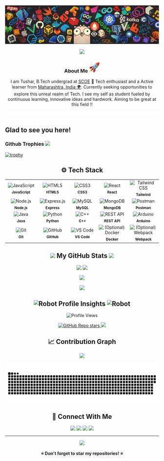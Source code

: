 <!--Header Image --->
<p align="center">
  <img src="Assets/Photo.jpeg">
</p>

<!--Welcome Prompt --->
<div align="center">
    
<p align="center">
  <img src="https://capsule-render.vercel.app/api?type=waving&height=180&text=Tushar%20Nagare&fontSize=42&fontAlignY=35&color=gradient&customColorList=3&section=header&reversal=false&desc=Full%20Stack%20Developer%20%E2%80%A2%20Java%20%E2%80%A2%20C%2B%2B%20%E2%80%A2%20DSA&descAlignY=55&descSize=16&stroke=0&strokeWidth=0&animation=fadeIn&gradientFrom=C1E8DA&gradientTo=264E70&fontColor=0C2233" />
</p>

###  About Me  <img  src="Assets/stats.gif" height="35"/>


I am Tushar, B.Tech undergrad at [SCOE](https://sanjivanicoe.org.in/) 🔎 Tech enthusiast and a Active learner from [Maharashtra, India 🌍](https://maps.app.goo.gl/v4ZSNmDiyxSUZwAY7). Currently seeking opportunities to explore this unreal realm of Tech. I see my self as student fueled by continuous learning, innovative ideas and hardwork. Aiming to be great at this field !!




<!--<div align="center">
<img src="Assests/GradientLine.gif" align="center" style="width: 100%"/>
</div>-->

</div>
<img src="Assets/CLine.gif">
 

## Glad to see you here!

### Github Trophies <img  src="Assests/Trophy.gif" height="35"/>  

[![trophy](https://github-profile-trophy.vercel.app/?username=NAGARETUSHAR&title=Stars,Followers,Commits,Repositories,MultipleLang,PullRequest&theme=onedark&row=1&column=5)](https://github.com/ryo-ma/github-profile-trophy)


 
<!-- ====== TECH STACK ====== -->
<h2 align="center">⚙️ Tech Stack</h2>

<table align="center">
  <tr>
    <td align="center" width="110">
      <img src="https://techstack-generator.vercel.app/js-icon.svg" width="50" height="50" alt="JavaScript"/><br/>
      <sub><b>JavaScript</b></sub>
    </td>
    <td align="center" width="110">
      <img src="https://skillicons.dev/icons?i=html" width="50" height="50" alt="HTML5"/><br/>
      <sub><b>HTML5</b></sub>
    </td>
    <td align="center" width="110">
      <img src="https://skillicons.dev/icons?i=css" width="50" height="50" alt="CSS3"/><br/>
      <sub><b>CSS3</b></sub>
    </td>
    <td align="center" width="110">
      <img src="https://techstack-generator.vercel.app/react-icon.svg" width="50" height="50" alt="React"/><br/>
      <sub><b>React</b></sub>
    </td>
    <td align="center" width="110">
      <img src="https://skillicons.dev/icons?i=tailwind" width="50" height="50" alt="Tailwind CSS"/><br/>
      <sub><b>Tailwind</b></sub>
    </td>
  </tr>
  <tr>
    <td align="center" width="110">
      <img src="https://skillicons.dev/icons?i=nodejs" width="50" height="50" alt="Node.js"/><br/>
      <sub><b>Node.js</b></sub>
    </td>
    <td align="center" width="110">
      <img src="https://skillicons.dev/icons?i=express" width="50" height="50" alt="Express.js"/><br/>
      <sub><b>Express</b></sub>
    </td>
    <td align="center" width="110">
      <img src="https://techstack-generator.vercel.app/mysql-icon.svg" width="50" height="50" alt="MySQL"/><br/>
      <sub><b>MySQL</b></sub>
    </td>
    <td align="center" width="110">
      <img src="https://skillicons.dev/icons?i=mongodb" width="50" height="50" alt="MongoDB"/><br/>
      <sub><b>MongoDB</b></sub>
    </td>
    <td align="center" width="110">
      <img src="https://skillicons.dev/icons?i=postman" width="50" height="50" alt="Postman"/><br/>
      <sub><b>Postman</b></sub>
    </td>
  </tr>
  <tr>
    <td align="center" width="110">
      <img src="https://techstack-generator.vercel.app/java-icon.svg" width="50" height="50" alt="Java"/><br/>
      <sub><b>Java</b></sub>
    </td>
    <td align="center" width="110">
      <img src="https://techstack-generator.vercel.app/python-icon.svg" width="50" height="50" alt="Python"/><br/>
      <sub><b>Python</b></sub>
    </td>
    <td align="center" width="110">
      <img src="https://techstack-generator.vercel.app/cpp-icon.svg" width="50" height="50" alt="C++"/><br/>
      <sub><b>C++</b></sub>
    </td>
    <td align="center" width="110">
      <img src="https://techstack-generator.vercel.app/restapi-icon.svg" width="60" height="60" alt="REST API"/><br/>
      <sub><b>REST API</b></sub>
    </td>
    <td align="center" width="110">
      <img src="https://skillicons.dev/icons?i=arduino" width="50" height="50" alt="Arduino"/><br/>
      <sub><b>Arduino</b></sub>
    </td>
  </tr>
  <tr>
    <td align="center" width="110">
      <img src="https://skillicons.dev/icons?i=git" width="50" height="50" alt="Git"/><br/>
      <sub><b>Git</b></sub>
    </td>
    <td align="center" width="110">
      <img src="https://skillicons.dev/icons?i=github" width="50" height="50" alt="GitHub"/><br/>
      <sub><b>GitHub</b></sub>
    </td>
    <td align="center" width="110">
      <img src="https://skillicons.dev/icons?i=vscode" width="50" height="50" alt="VS Code"/><br/>
      <sub><b>VS Code</b></sub>
    </td>
    <td align="center" width="110">
      <img src="https://techstack-generator.vercel.app/docker-icon.svg" width="60" height="60" alt="(Optional) Docker"/><br/>
      <sub><b>Docker</b></sub>
    </td>
    <td align="center" width="110">
      <img src="https://techstack-generator.vercel.app/webpack-icon.svg" width="50" height="50" alt="(Optional) Webpack"/><br/>
      <sub><b>Webpack</b></sub>
    </td>
  </tr>
</table>
<h2 align="center"><img src="https://media.giphy.com/media/iY8CRBdQXODJSCERIr/giphy.gif" width="30"> My GitHub Stats <img src="https://media.giphy.com/media/iY8CRBdQXODJSCERIr/giphy.gif" width="30"></h2>

<div align=center>

<p align="center">
<img src="https://github-readme-stats-salesp07.vercel.app/api?username=NAGARETUSHAR&count_private=true&show_icons=true&title_color=00bfbf&icon_color=00bfbf&text_color=c9d1d9&bg_color=0d1117&rank_icon=github&border_radius=20&hide_border=true"  width="48%"/>
<img src="https://github-readme-streak-stats-salesp07.vercel.app/?user=NAGARETUSHAR&count_private=true&border_radius=20&ring=00bfbf&stroke=c9d1d9&background=0d1117&fire=00bfbf&currStreakNum=00bfbf&sideNums=00bfbf&datesside=00bfbf&Labelscurr=00bfbf&currStreakLabel=00bfbf&sideLabels=00bfbf&dates=c9d1d9&border=c9d1d9&hide_border=true"  width="48%"/>
</p>
  <p align="center">
<img src="https://github-readme-stats-salesp07.vercel.app/api/top-langs/?username=NAGARETUSHAR&hide=HTML&langs_count=8&layout=compact&title_color=00bfbf&icon_color=00bfbf&text_color=c9d1d9&bg_color=0d1117&border_radius=15&size_weight=0.5&count_weight=0.5&exclude_repo=github-readme-stats&hide_border=true"width="40%"/> 
</p>
<img src="Assests/CLine.gif">

<h2 align="center"><img src="Assests/Follow.gif" alt="Robot" width="45"/> Profile Insights <img src="Assests/Follow.gif" alt="Robot" width="45"/></h2>

<div id="header" align="center">
  <!-- Profile Views (Starting 50+) -->
  <img src="https://img.shields.io/badge/Profile%20Views-450-00bfbf?style=for-the-badge" alt="Profile Views"/>
</div>

<p align="center">
  <!-- GitHub Stars -->
  <a href="https://github.com/NAGARETUSHAR?tab=repositories&sort=stargazers">
    <img alt="GitHub Repo stars" src="https://img.shields.io/github/stars/NAGARETUSHAR?logo=github&style=for-the-badge&color=00bfbf&labelColor=008b8b" >
  </a>
  
  <!-- GitHub Followers -->
  <a href="https://github.com/NAGARETUSHAR?tab=followers">
    <img src="https://img.shields.io/github/followers/NAGARETUSHAR?logo=github&style=for-the-badge&color=00bfbf&labelColor=008b8b" />
  </a>
</p>


## 📈 Contribution Graph  

<p align="center">
  <img src="https://github-readme-activity-graph.vercel.app/graph?username=NAGARETUSHAR&theme=react-dark&hide_border=true&area=true" width="95%"/>
</p>

<img src="Assets/CLine.gif">

<img src="Assets/github-snake.svg">

 ## 🤝 Connect With Me  

<p align="center">
  <a href="https://www.linkedin.com/in/tushar-nagare-5a17b9287/"><img src="https://skillicons.dev/icons?i=linkedin" height="40"/></a>
  <a href="https://x.com/Tushar__3612"><img src="https://skillicons.dev/icons?i=twitter" height="40"/></a>
    <a href="mailto:tusharnagare2006@gmail.com"><img src="https://skillicons.dev/icons?i=gmail" height="40"/></a>
  <a href="https://www.instagram.com/tushar__3612/"><img src="https://skillicons.dev/icons?i=instagram" height="40"/></a>
 
</p>

---
<p align="center">
  <img src="https://raw.githubusercontent.com/andreasbm/readme/master/assets/lines/rainbow.png" width="100%"/>
</p>
<p align="center"><b>⭐ Don't forget to star my repositories! ⭐</b></p>
